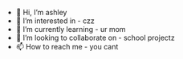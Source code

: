 - 👋 Hi, I’m ashley
- 👀 I’m interested in - czz
- 🌱 I’m currently learning - ur mom
- 💞️ I’m looking to collaborate on - school projectz
- 📫 How to reach me - you cant

<!---
AshleySaisho/AshleySaisho is a ✨ special ✨ repository because its `README.md` (this file) appears on your GitHub profile.
You can click the Preview link to take a look at your changes.
--->
